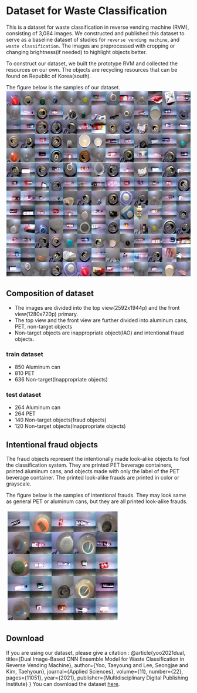 # Dataset for Waste Classification

This is a dataset for waste classification in reverse vending machine (RVM), consisting of 3,084 images. We constructed and published this dataset to serve as a baseline dataset of studies for `reverse vending machine`, and `waste classification`. The images are preprocessed with cropping or changing brightness(if needed) to highlight objects better.

To construct our dataset, we built the prototype RVM and collected the resources on our own. The objects are recycling resources that can be found on Republic of Korea(south).

The figure below is the samples of our dataset.
![](sample/github_data_sample.JPG)

## Composition of dataset
- The images are divided into the top view(2592x1944p) and the front view(1280x720p) primary.
- The top view and the front view are further divided into aluminum cans, PET, non-target objects
- Non-target objects are inappropriate object(IAO) and intentional fraud objects.

### train dataset
- 850 Aluminum can
- 810 PET
- 636 Non-target(Inappropriate objects)

### test dataset
- 264 Aluminum can
- 264 PET
- 140 Non-target objects(fraud objects)
- 120 Non-target objects(Inappropriate objects)

## Intentional fraud objects

The fraud objects represent the intentionally made look-alike objects to fool the classification system. They are printed PET beverage containers, printed aluminum cans, and objects made with only the label of the PET beverage container. The printed look-alike frauds are printed in color or grayscale.

The figure below is the samples of intentional frauds. They may look same as general PET or aluminum cans, but they are all printed look-alike frauds.

![](sample/github_fraud_sample.JPG)

## Download

If you are using our dataset, please give a citation :
  @article{yoo2021dual,
    title={Dual Image-Based CNN Ensemble Model for Waste Classification in Reverse Vending Machine},
    author={Yoo, Taeyoung and Lee, Seongjae and Kim, Taehyoun},
    journal={Applied Sciences},
    volume={11},
    number={22},
    pages={11051},
    year={2021},
    publisher={Multidisciplinary Digital Publishing Institute}
  }
You can download the dataset [here](https://drive.google.com/drive/folders/1a2QQL3Nd8GYCUrMPWDopDkoM6xpf-HFj?usp=sharing).
